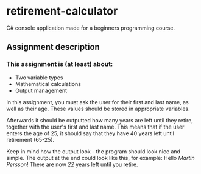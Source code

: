 # retirement-calculator
C# console application made for a beginners programming course.

## Assignment description
### This assignment is (at least) about:
* Two variable types
* Mathematical calculations
* Output management

In this assignment, you must ask the user for their first and last name, as well as their age. These values should be stored in appropriate variables.

Afterwards it should be outputted how many years are left until they retire, together with the user's first and last name. This means that if the user enters the age of 25, it should say that they have 40 years left until retirement (65-25).

Keep in mind how the output look - the program should look nice and simple. The output at the end could look like this, for example: Hello _Martin Persson_! There are now _22_ years left until you retire.
